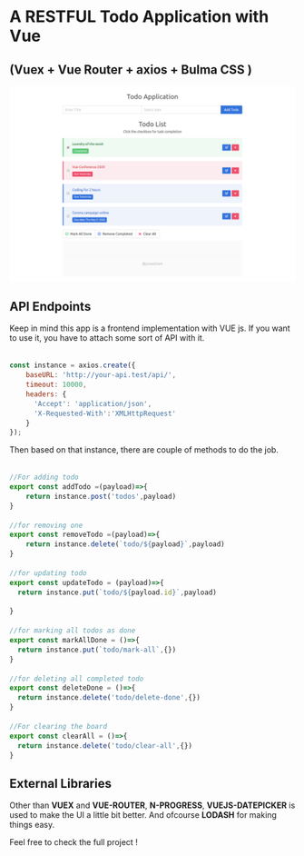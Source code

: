 # A RESTFUL Todo Application with Vue
## (Vuex + Vue Router + axios + Bulma CSS )
![Todo snap](todo-app-vue.png)

## API Endpoints 
Keep in mind this app is a frontend implementation with VUE js. If you want to use it, you have to attach some sort of API with it.
```js

const instance = axios.create({
    baseURL: 'http://your-api.test/api/',
    timeout: 10000,
    headers: {
      'Accept': 'application/json',
      'X-Requested-With':'XMLHttpRequest'
    }
});

```
Then based on that instance, there are couple of methods to do the job. 

```js

//For adding todo
export const addTodo =(payload)=>{
    return instance.post('todos',payload)
}

//for removing one 
export const removeTodo =(payload)=>{
    return instance.delete(`todo/${payload}`,payload)
}

//for updating todo
export const updateTodo = (payload)=>{
  return instance.put(`todo/${payload.id}`,payload)

}

//for marking all todos as done 
export const markAllDone = ()=>{
  return instance.put(`todo/mark-all`,{})
}

//for deleting all completed todo
export const deleteDone = ()=>{
  return instance.delete('todo/delete-done',{})
}

//For clearing the board
export const clearAll = ()=>{
  return instance.delete('todo/clear-all',{})
}

```

## External Libraries 
Other than **VUEX** and **VUE-ROUTER**, **N-PROGRESS**, **VUEJS-DATEPICKER** is used to make the UI a little bit better. And ofcourse  **LODASH** for making things easy. 

Feel free to check the full project ! 

